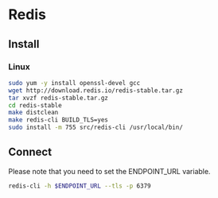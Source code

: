 # Redis
## Install
### Linux
``` bash
sudo yum -y install openssl-devel gcc
wget http://download.redis.io/redis-stable.tar.gz
tar xvzf redis-stable.tar.gz
cd redis-stable
make distclean
make redis-cli BUILD_TLS=yes
sudo install -m 755 src/redis-cli /usr/local/bin/
```

## Connect
Please note that you need to set the ENDPOINT_URL variable.
``` bash
redis-cli -h $ENDPOINT_URL --tls -p 6379
```